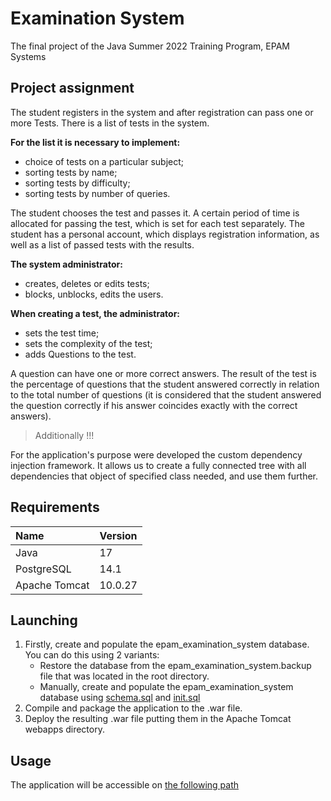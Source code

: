 # Examination System

The final project of the Java Summer 2022 Training Program, EPAM Systems

## Project assignment

The student registers in the system and after registration can pass one or more Tests. There is a list of tests in the
system.

**For the list it is necessary to implement:**

* choice of tests on a particular subject;
* sorting tests by name;
* sorting tests by difficulty;
* sorting tests by number of queries.

The student chooses the test and passes it. A certain period of time is allocated for passing the test, which is set
for each test separately. The student has a personal account, which displays registration information, as well as a
list of passed tests with the results.

**The system administrator:**

* creates, deletes or edits tests;
* blocks, unblocks, edits the users.

**When creating a test, the administrator:**

* sets the test time;
* sets the complexity of the test;
* adds Questions to the test.

A question can have one or more correct answers. The result of the test is the percentage of questions that the
student answered correctly in relation to the total number of questions (it is considered that the student answered
the question correctly if his answer coincides exactly with the correct answers).

> Additionally !!!

For the application's purpose were developed the custom dependency injection framework. 
It allows us to create a fully connected tree with all dependencies that object of specified class needed, and use them further.


## Requirements

| Name          | Version  |
|:--------------|:---------|
| Java          | 17       |
| PostgreSQL    | 14.1     |
| Apache Tomcat | 10.0.27  |

## Launching

1. Firstly, create and populate the epam_examination_system database. You can do this using 2 variants:
    * Restore the database from the epam_examination_system.backup file that was located in the root directory.
    * Manually, create and populate the epam_examination_system database
      using [schema.sql](https://github.com/rliubymenko/epam-examination-system/blob/master/core_examination_system/src/main/resources/db/schema.sql)
      and [init.sql](https://github.com/rliubymenko/epam-examination-system/blob/master/core_examination_system/src/main/resources/db/init.sql)
2. Compile and package the application to the .war file.
3. Deploy the resulting .war file putting them in the Apache Tomcat webapps directory.

## Usage

The application will be accessible on [the following path](http://localhost:8080/examination-system)
